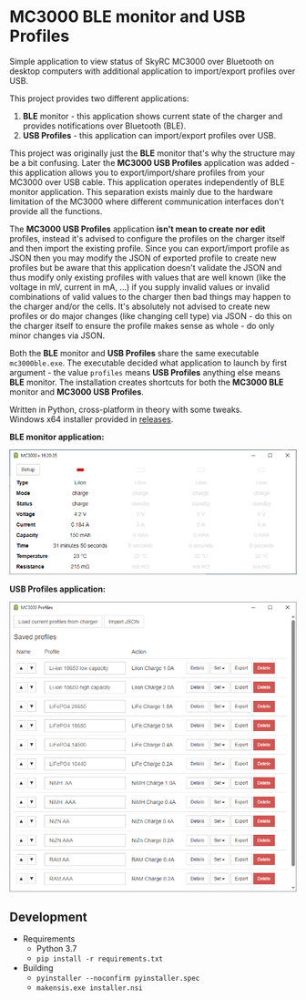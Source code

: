 MC3000 BLE monitor and USB Profiles
===================================

Simple application to view status of SkyRC MC3000 over Bluetooth on desktop computers 
with additional application to import/export profiles over USB.

This project provides two different applications:
1) **BLE** monitor - this application shows current state of the charger
   and provides notifications over Bluetooth (BLE).
2) **USB Profiles** - this application can import/export profiles over USB.

This project was originally just the **BLE** monitor that's why the structure may be a bit confusing.
Later the **MC3000 USB Profiles** application was added - this application allows you to export/import/share profiles
from your MC3000 over USB cable. This application operates independently of BLE monitor application. 
This separation exists mainly due to the hardware limitation of the MC3000 where different communication interfaces
don't provide all the functions.

The **MC3000 USB Profiles** application **isn't mean to create nor edit** profiles,
instead it's advised to configure the profiles on the charger itself and then import the existing profile.
Since you can export/import profile as JSON then you may modify the JSON of exported profile to create new 
profiles but be aware that this application doesn't validate the JSON and thus modify only existing profiles with
values that are well known (like the voltage in mV, current in mA, ...) if you supply invalid values or invalid
combinations of valid values to the charger then bad things may happen to the charger and/or the cells.
It's absolutely not advised to create new profiles or do major changes (like changing cell type) via JSON - do this
on the charger itself to ensure the profile makes sense as whole - do only minor changes via JSON.

Both the **BLE** monitor and **USB Profiles** share the same executable `mc3000ble.exe`.
The executable decided what application to launch by first argument - the value `profiles` 
means **USB Profiles** anything else means **BLE** monitor. 
The installation creates shortcuts for both the **MC3000 BLE** monitor and **MC3000 USB Profiles**.

Written in Python, cross-platform in theory with some tweaks.\
Windows x64 installer provided in [releases](https://github.com/kolinger/skyrc-mc3000/releases).

**BLE monitor application:**

![monitor](resources/monitor.png)


**USB Profiles application:**

![profiles](resources/profiles.png)

Development
-----------

- Requirements
  - Python 3.7
  - `pip install -r requirements.txt`
- Building
  - `pyinstaller --noconfirm pyinstaller.spec`
  - `makensis.exe installer.nsi`
